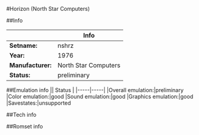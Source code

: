 #Horizon (North Star Computers)

##Info

||Info|
|-----|-----|
|**Setname:**|nshrz
|**Year:**|1976
|**Manufacturer:**|North Star Computers
|**Status:**|preliminary

##Emulation info
|| Status |
|-----|-----|
|Overall emulation:|preliminary
|Color emulation:|good
|Sound emulation:|good
|Graphics emulation:|good
|Savestates:|unsupported

##Tech info

##Romset info

<!--- START OF EDITED COMMENT DO NOT TOUCH TEXT ABOVE-->
